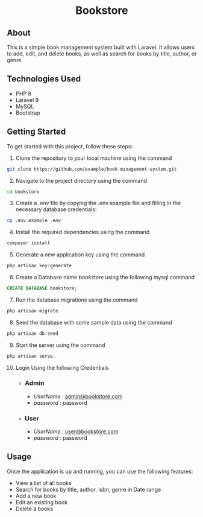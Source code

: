 <H1 align="center">Bookstore</H1>

## About

This is a simple book management system built with Laravel. It allows users to add, edit, and delete books, as well as search for books by title, author, or genre.

## Technologies Used

* PHP 8
* Laravel 9
* MySQL
* Bootstrap


## Getting Started

To get started with this project, follow these steps:

1. Clone the repository to your local machine using the command 
```bash
git clone https://github.com/example/book-management-system.git
```

2. Navigate to the project directory using the command
```bash
cd bookstore
```

3. Create a .env file by copying the .env.example file and filling in the necessary database credentials: 
```bash
cp .env.example .env
```

4. Install the required dependencies using the command
```bash
composer install
```

5. Generate a new application key using the command
```bash
php artisan key:generate
```
6. Create a Database name *bookstore* using the following mysql command
```sql
CREATE DATABASE bookstore;
```

7. Run the database migrations using the command 
```bash
php artisan migrate
```

8. Seed the database with some sample data using the command 
```bash
php artisan db:seed
```

9. Start the server using the command 
```bash
php artisan serve.
```

10. Login Using the following Credentials 
    * ### Admin
        - *UserName* : admin@bookstore.com
        - *password* : password
    * ### User
        - *UserName* : user@bookstore.com
        - *password* : password

## Usage

Once the application is up and running, you can use the following features:

- View a list of all books
- Search for books by title, author, isbn, genre in Date range
- Add a new book
- Edit an existing book
- Delete a books
